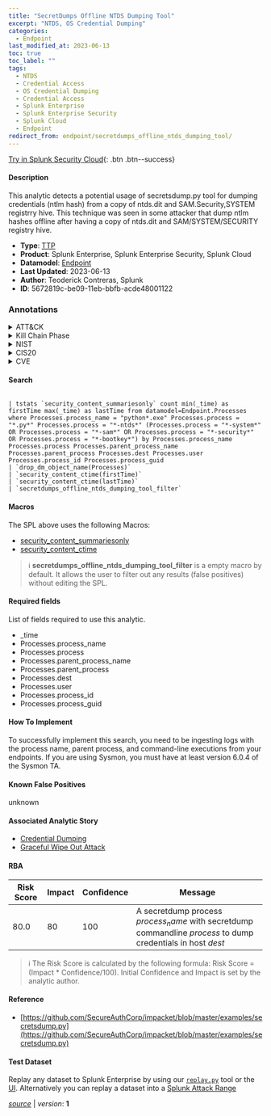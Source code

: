 ```yaml
---
title: "SecretDumps Offline NTDS Dumping Tool"
excerpt: "NTDS, OS Credential Dumping"
categories:
  - Endpoint
last_modified_at: 2023-06-13
toc: true
toc_label: ""
tags:
  - NTDS
  - Credential Access
  - OS Credential Dumping
  - Credential Access
  - Splunk Enterprise
  - Splunk Enterprise Security
  - Splunk Cloud
  - Endpoint
redirect_from: endpoint/secretdumps_offline_ntds_dumping_tool/
---
```




[Try in Splunk Security Cloud](https://www.splunk.com/en_us/cyber-security.html){: .btn .btn--success}

#### Description

This analytic detects a potential usage of secretsdump.py tool for dumping credentials (ntlm hash) from a copy of ntds.dit and SAM.Security,SYSTEM registrry hive. This technique was seen in some attacker that dump ntlm hashes offline after having a copy of ntds.dit and SAM/SYSTEM/SECURITY registry hive.

- **Type**: [TTP](https://github.com/splunk/security_content/wiki/Detection-Analytic-Types)
- **Product**: Splunk Enterprise, Splunk Enterprise Security, Splunk Cloud
- **Datamodel**: [Endpoint](https://docs.splunk.com/Documentation/CIM/latest/User/Endpoint)
- **Last Updated**: 2023-06-13
- **Author**: Teoderick Contreras, Splunk
- **ID**: 5672819c-be09-11eb-bbfb-acde48001122

### Annotations
<details>
  <summary>ATT&CK</summary>

<div markdown="1">

#### [ATT&CK](https://attack.mitre.org/)

| ID          | Technique   | Tactic         |
| ----------- | ----------- |--------------- |
| [T1003.003](https://attack.mitre.org/techniques/T1003/003/) | NTDS | Credential Access |

| [T1003](https://attack.mitre.org/techniques/T1003/) | OS Credential Dumping | Credential Access |

</div>
</details>


<details>
  <summary>Kill Chain Phase</summary>

<div markdown="1">

* Exploitation


</div>
</details>


<details>
  <summary>NIST</summary>

<div markdown="1">

* DE.CM



</div>
</details>

<details>
  <summary>CIS20</summary>

<div markdown="1">

* CIS 10



</div>
</details>

<details>
  <summary>CVE</summary>

<div markdown="1">


</div>
</details>


#### Search

```

| tstats `security_content_summariesonly` count min(_time) as firstTime max(_time) as lastTime from datamodel=Endpoint.Processes where Processes.process_name = "python*.exe" Processes.process = "*.py*" Processes.process = "*-ntds*" (Processes.process = "*-system*" OR Processes.process = "*-sam*" OR Processes.process = "*-security*" OR Processes.process = "*-bootkey*") by Processes.process_name Processes.process Processes.parent_process_name Processes.parent_process Processes.dest Processes.user Processes.process_id Processes.process_guid 
| `drop_dm_object_name(Processes)` 
| `security_content_ctime(firstTime)` 
| `security_content_ctime(lastTime)` 
| `secretdumps_offline_ntds_dumping_tool_filter`
```

#### Macros
The SPL above uses the following Macros:
* [security_content_summariesonly](https://github.com/splunk/security_content/blob/develop/macros/security_content_summariesonly.yml)
* [security_content_ctime](https://github.com/splunk/security_content/blob/develop/macros/security_content_ctime.yml)

> :information_source:
> **secretdumps_offline_ntds_dumping_tool_filter** is a empty macro by default. It allows the user to filter out any results (false positives) without editing the SPL.



#### Required fields
List of fields required to use this analytic.
* _time
* Processes.process_name
* Processes.process
* Processes.parent_process_name
* Processes.parent_process
* Processes.dest
* Processes.user
* Processes.process_id
* Processes.process_guid



#### How To Implement
To successfully implement this search, you need to be ingesting logs with the process name, parent process, and command-line executions from your endpoints. If you are using Sysmon, you must have at least version 6.0.4 of the Sysmon TA.
#### Known False Positives
unknown

#### Associated Analytic Story
* [Credential Dumping](/stories/credential_dumping)
* [Graceful Wipe Out Attack](/stories/graceful_wipe_out_attack)




#### RBA

| Risk Score  | Impact      | Confidence   | Message      |
| ----------- | ----------- |--------------|--------------|
| 80.0 | 80 | 100 | A secretdump process $process_name$ with secretdump commandline $process$ to dump credentials in host $dest$ |


> :information_source:
> The Risk Score is calculated by the following formula: Risk Score = (Impact * Confidence/100). Initial Confidence and Impact is set by the analytic author.


#### Reference

* [https://github.com/SecureAuthCorp/impacket/blob/master/examples/secretsdump.py](https://github.com/SecureAuthCorp/impacket/blob/master/examples/secretsdump.py)



#### Test Dataset
Replay any dataset to Splunk Enterprise by using our [`replay.py`](https://github.com/splunk/attack_data#using-replaypy) tool or the [UI](https://github.com/splunk/attack_data#using-ui).
Alternatively you can replay a dataset into a [Splunk Attack Range](https://github.com/splunk/attack_range#replay-dumps-into-attack-range-splunk-server)




[*source*](https://github.com/splunk/security_content/tree/develop/detections/endpoint/secretdumps_offline_ntds_dumping_tool.yml) \| *version*: **1**